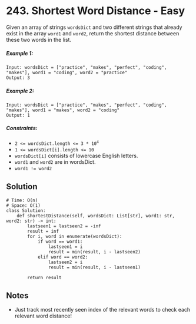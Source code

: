 # 243. Shortest Word Distance - Easy

Given an array of strings `wordsDict` and two different strings that already exist in the array `word1` and `word2`, return the shortest distance between these two words in the list.

##### Example 1:

```
Input: wordsDict = ["practice", "makes", "perfect", "coding", "makes"], word1 = "coding", word2 = "practice"
Output: 3
```

##### Example 2:

```
Input: wordsDict = ["practice", "makes", "perfect", "coding", "makes"], word1 = "makes", word2 = "coding"
Output: 1
```

##### Constraints:

- <code>2 <= wordsDict.length <= 3 * 10<sup>4</sup></code>
- `1 <= wordsDict[i].length <= 10`
- `wordsDict[i]` consists of lowercase English letters.
- `word1` and `word2` are in wordsDict.
- `word1 != word2`

## Solution

```
# Time: O(n)
# Space: O(1)
class Solution:
    def shortestDistance(self, wordsDict: List[str], word1: str, word2: str) -> int:
        lastseen1 = lastseen2 = -inf
        result = inf
        for i, word in enumerate(wordsDict):
            if word == word1:
                lastseen1 = i
                result = min(result, i - lastseen2)
            elif word == word2:
                lastseen2 = i
                result = min(result, i - lastseen1)
                
        return result
```

## Notes
- Just track most recently seen index of the relevant words to check each relevant word distance!